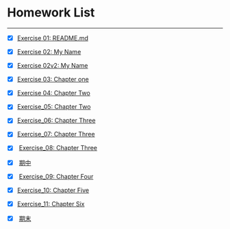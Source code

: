 # Homework List
******
- [x]  [Exercise 01: README.md][1]
- [x]  [Exercise 02: My Name][2]
- [x]  [Exercise 02v2: My Name][3]
- [x]  [Exercise 03: Chapter one][4]
- [x]  [Exercise 04: Chapter Two][5]
- [x]  [Exercise_05: Chapter Two][6]
- [x]  [Exercise_06: Chapter Three][7]
- [x]  [Exercise_07: Chapter Three][8]
- [x]  [Exercise_08: Chapter Three][9]
- [x]  [期中][10]
- [x]  [Exercise_09: Chapter Four][11]
- [x]  [Exercise_10: Chapter Five][12]
- [x]  [Exercise_11: Chapter Six][13]
- [x]  [期末][14]


[1]: https://github.com/ARETHUSAl/compuational_physics_2015301580187/blob/master/README.md/
[2]: https://github.com/ARETHUSAl/compuational_physics_2015301580187/tree/master/Exercise_02
[3]: https://github.com/ARETHUSAl/compuational_physics_N2015301580187/tree/master/Exercise_02V2
[4]: https://github.com/ARETHUSAl/compuational_physics_N2015301580187/tree/master/Exercise_03
[5]: https://github.com/ARETHUSAl/compuational_physics_N2015301580187/tree/master/Exercise_04
[6]: https://github.com/ARETHUSAl/compuational_physics_N2015301580187/tree/master/Exercise_05
[7]: https://github.com/ARETHUSAl/compuational_physics_N2015301580187/tree/master/Exercise_06
[8]: https://github.com/ARETHUSAl/compuational_physics_N2015301580187/tree/master/Exercise_07
[9]: https://www.zybuluo.com/574718927/note/946748
[10]: https://github.com/ARETHUSAl/compuational_physics_N2015301580187/tree/master/%E6%9C%9F%E4%B8%AD
[11]: https://www.zybuluo.com/574718927/note/971316
[12]: https://www.zybuluo.com/574718927/note/979148
[13]: https://github.com/ARETHUSAl/compuational_physics_N2015301580187/tree/master/Exercise_11
[14]: https://www.zybuluo.com/574718927/note/998884
